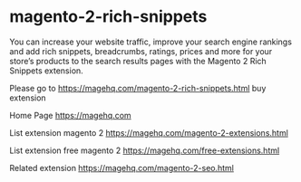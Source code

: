 # magento-2-rich-snippets
You can increase your website traffic, improve your search engine rankings and add rich snippets, breadcrumbs, ratings, prices and more for your store’s products to the search results pages with the Magento 2 Rich Snippets extension.

Please go to https://magehq.com/magento-2-rich-snippets.html buy extension

Home Page https://magehq.com

List extension magento 2 https://magehq.com/magento-2-extensions.html

List extension free magento 2 https://magehq.com/free-extensions.html

Related extension https://magehq.com/magento-2-seo.html
